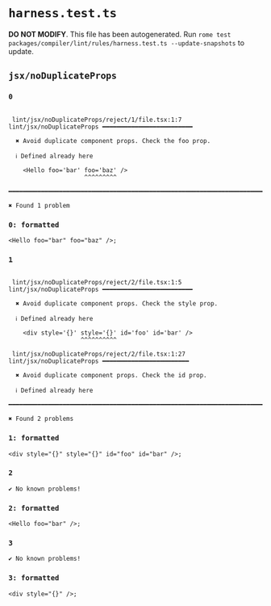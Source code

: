# `harness.test.ts`

**DO NOT MODIFY**. This file has been autogenerated. Run `rome test packages/compiler/lint/rules/harness.test.ts --update-snapshots` to update.

## `jsx/noDuplicateProps`

### `0`

```

 lint/jsx/noDuplicateProps/reject/1/file.tsx:1:7 lint/jsx/noDuplicateProps ━━━━━━━━━━━━━━━━━━━━━━━━━

  ✖ Avoid duplicate component props. Check the foo prop.

  ℹ Defined already here

    <Hello foo='bar' foo='baz' />
                     ^^^^^^^^^

━━━━━━━━━━━━━━━━━━━━━━━━━━━━━━━━━━━━━━━━━━━━━━━━━━━━━━━━━━━━━━━━━━━━━━━━━━━━━━━━━━━━━━━━━━━━━━━━━━━━

✖ Found 1 problem

```

### `0: formatted`

```
<Hello foo="bar" foo="baz" />;

```

### `1`

```

 lint/jsx/noDuplicateProps/reject/2/file.tsx:1:5 lint/jsx/noDuplicateProps ━━━━━━━━━━━━━━━━━━━━━━━━━

  ✖ Avoid duplicate component props. Check the style prop.

  ℹ Defined already here

    <div style='{}' style='{}' id='foo' id='bar' />
                    ^^^^^^^^^^

 lint/jsx/noDuplicateProps/reject/2/file.tsx:1:27 lint/jsx/noDuplicateProps ━━━━━━━━━━━━━━━━━━━━━━━━

  ✖ Avoid duplicate component props. Check the id prop.

  ℹ Defined already here

━━━━━━━━━━━━━━━━━━━━━━━━━━━━━━━━━━━━━━━━━━━━━━━━━━━━━━━━━━━━━━━━━━━━━━━━━━━━━━━━━━━━━━━━━━━━━━━━━━━━

✖ Found 2 problems

```

### `1: formatted`

```
<div style="{}" style="{}" id="foo" id="bar" />;

```

### `2`

```
✔ No known problems!

```

### `2: formatted`

```
<Hello foo="bar" />;

```

### `3`

```
✔ No known problems!

```

### `3: formatted`

```
<div style="{}" />;

```
